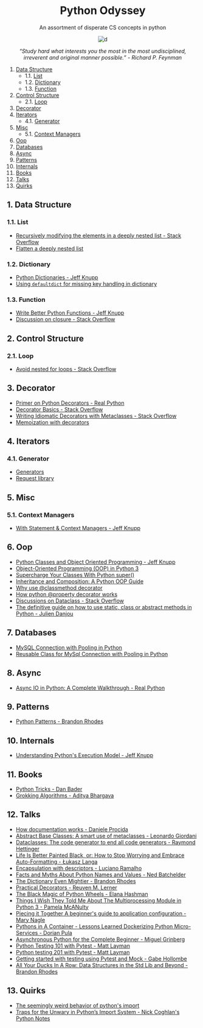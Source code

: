 <div align="center">

# Python Odyssey

An assortment of disperate CS concepts in python

![d](https://images.unsplash.com/photo-1459278558918-f94278c0f022?ixlib=rb-1.2.1&ixid=eyJhcHBfaWQiOjEyMDd9&auto=format&fit=crop&w=1052&q=801047&q=80)

*“Study hard what interests you the most in the most undisciplined, irreverent and original manner possible.” - Richard P. Feynman*
</div>

<!-- vscode-markdown-toc -->
1. [Data Structure](#DataStructure)
	* 1.1. [List](#List)
	* 1.2. [Dictionary](#Dictionary)
	* 1.3. [Function](#Function)
2. [Control Structure](#ControlStructure)
	* 2.1. [Loop](#Loop)
3. [Decorator](#Decorator)
4. [Iterators](#Iterators)
	* 4.1. [Generator](#Generator)
5. [Misc](#Misc)
	* 5.1. [Context Managers](#ContextManagers)
6. [Oop](#Oop)
7. [Databases](#Databases)
8. [Async](#Async)
9. [Patterns](#Patterns)
10. [Internals](#Internals)
11. [Books](#Books)
12. [Talks](#Talks)
13. [Quirks](#Quirks)

<!-- vscode-markdown-toc-config
	numbering=true
	autoSave=true
	/vscode-markdown-toc-config -->
<!-- /vscode-markdown-toc -->

##  1. <a name='DataStructure'></a>Data Structure

###  1.1. <a name='List'></a>List
* [Recursively modifying the elements in a deeply nested list - Stack Overflow](https://stackoverflow.com/questions/33155708/how-do-i-modify-each-value-of-a-deep-nested-list-recursively-and-return-another)
* [Flatten a deeply nested list](https://thispointer.com/python-convert-list-of-lists-or-nested-list-to-flat-list/)


###  1.2. <a name='Dictionary'></a>Dictionary
* [Python Dictionaries - Jeff Knupp](https://jeffknupp.com/blog/2015/08/30/python-dictionaries/)
* [Using `defaultdict` for missing key handling in dictionary](https://www.ludofischer.com/blog/python-collections-defaultdict/)

###  1.3. <a name='Function'></a>Function
* [Write Better Python Functions - Jeff Knupp](https://jeffknupp.com/blog/2018/10/11/write-better-python-functions/)
* [Discussion on closure - Stack Overflow](https://stackoverflow.com/questions/4020419/why-arent-python-nested-functions-called-closures/44845692)

##  2. <a name='ControlStructure'></a>Control Structure

###  2.1. <a name='Loop'></a>Loop
* [Avoid nested for loops - Stack Overflow](https://stackoverflow.com/a/11174757/8963300)


##  3. <a name='Decorator'></a>Decorator
* [Primer on Python Decorators - Real Python](https://realpython.com/primer-on-python-decorators/)
* [Decorator Basics - Stack Overflow](https://stackoverflow.com/a/1594484/464744)
* [Writing Idiomatic Decorators with Metaclasses - Stack Overflow](https://stackoverflow.com/a/53176726/8963300)
* [Memoization with decorators](https://www.python-course.eu/python3_memoization.php)

##  4. <a name='Iterators'></a>Iterators
###  4.1. <a name='Generator'></a>Generator
* [Generators](https://realpython.com/introduction-to-python-generators/)
* [Request library](https://realpython.com/python-requests/)

##  5. <a name='Misc'></a>Misc

###  5.1. <a name='ContextManagers'></a>Context Managers
* [With Statement & Context Managers - Jeff Knupp](https://jeffknupp.com/blog/2016/03/07/improve-your-python-the-with-statement-and-context-managers/)

##  6. <a name='Oop'></a>Oop
* [Python Classes and Object Oriented Programming - Jeff Knupp](https://www.google.com/amp/s/jeffknupp.com/blog/2017/03/27/improve-your-python-python-classes-and-object-oriented-programming//amp/)
* [Object-Oriented Programming (OOP) in Python 3](https://realpython.com/python3-object-oriented-programming/)
* [Supercharge Your Classes With Python super()](https://realpython.com/python-super/)
* [Inheritance and Composition: A Python OOP Guide](https://realpython.com/inheritance-composition-python/)
* [Why use @classmethod decorator](https://stackoverflow.com/a/47769405/8963300)
* [How python @property decorator works](https://www.machinelearningplus.com/python/python-property/amp/)
* [Discussions on Dataclass - Stack Overflow](https://stackoverflow.com/questions/47955263/what-are-data-classes-and-how-are-they-different-from-common-classes)
* [The definitive guide on how to use static, class or abstract methods in Python - Julien Danjou](https://julien.danjou.info/guide-python-static-class-abstract-methods/)

##  7. <a name='Databases'></a>Databases
* [MySQL Connection with Pooling in Python](https://programmer.help/blogs/database-connection-pool-dbutils-use.html?fbclid=IwAR3JWCj_E5LnFMWNuefRfCpnRQ2ceMd95sEZrnCK29XM8md8H5yV3kk_cYc)
* [Reusable Class for MySql Connection with Pooling in Python](https://gist.github.com/rednafi/640886a50499eea05ffe38d99a79b927)

##  8. <a name='Async'></a>Async
* [Async IO in Python: A Complete Walkthrough - Real Python](https://realpython.com/async-io-python/)

##  9. <a name='Patterns'></a>Patterns
* [Python Patterns - Brandon Rhodes](https://python-patterns.guide/)

##  10. <a name='Internals'></a>Internals
* [Understanding Python's Execution Model - Jeff Knupp](https://jeffknupp.com/blog/2013/02/14/drastically-improve-your-python-understanding-pythons-execution-model/)

##  11. <a name='Books'></a>Books
* [Python Tricks - Dan Bader](https://www.goodreads.com/en/book/show/36555966)
* [Grokking Algorithms - Aditya Bhargava](https://www.goodreads.com/book/show/22847284-grokking-algorithms-an-illustrated-guide-for-programmers-and-other-curio)

##  12. <a name='Talks'></a>Talks
* [How documentation works - Daniele Procida](https://youtu.be/azf6yzuJt54)
* [Abstract Base Classes: A smart use of metaclasses - Leonardo Giordani](https://youtu.be/I9nXiJQnGsk)
* [Dataclasses: The code generator to end all code generators - Raymond Hettinger](https://www.youtube.com/watch?v=T-TwcmT6Rcw&list=PLH-7dHUt8SGoTpklX4rhK50r5ikA47mh8&index=2)
* [Life Is Better Painted Black, or: How to Stop Worrying and Embrace Auto-Formatting - Łukasz Langa](https://www.youtube.com/watch?v=esZLCuWs_2Y)
* [Encapsulation with descriptors - Luciano Ramalho](https://www.youtube.com/watch?v=5GG4jBxj4Ys)
* [Facts and Myths About Python Names and Values - Ned Batchelder](https://youtu.be/_AEJHKGk9ns)
* [The Dictionary Even Mightier - Brandon Rhodes](https://youtu.be/66P5FMkWoVU)
* [Practical Decorators - Reuven M. Lerner](https://youtu.be/MjHpMCIvwsY)
* [The Black Magic of Python Wheels - Elana Hashman](https://youtu.be/02aAZ8u3wEQ)
* [Things I Wish They Told Me About The Multiprocessing Module in Python 3 - Pamela McANulty](https://youtu.be/5dMOYf0b_20)
* [Piecing it Together A beginner's guide to application configuration  - Mary Nagle](https://youtu.be/OaT0EN-02iY)
* [Pythons in A Container - Lessons Learned Dockerizing Python Micro-Services - Dorian Pula](https://youtu.be/qT0dQ8S7jOg)
* [Asynchronous Python for the Complete Beginner - Miguel Grinberg](https://youtu.be/iG6fr81xHKA)
* [Python Testing 101 with Pytest - Matt Layman](https://youtu.be/etosV2IWBF0)
* [Python testing 201 with Pytest - Matt Layman](https://youtu.be/fv259R38gqc)
* [Getting started with testing using Pytest and Mock -  Gabe Hollombe](https://youtu.be/k99HSHQDsi4)
* [All Your Ducks In A Row: Data Structures in the Std Lib and Beyond - Brandon Rhodes](https://www.youtube.com/watch?v=7eeEf_rAJds&feature=emb_rel_err)
##  13. <a name='Quirks'></a>Quirks
* [The seemingly weird behavior of python's import](http://python-notes.curiousefficiency.org/en/latest/python_concepts/import_traps.html)
* [Traps for the Unwary in Python’s Import System - Nick Coghlan's Python Notes](http://python-notes.curiousefficiency.org/en/latest/python_concepts/import_traps.html#the-double-import-trap)

